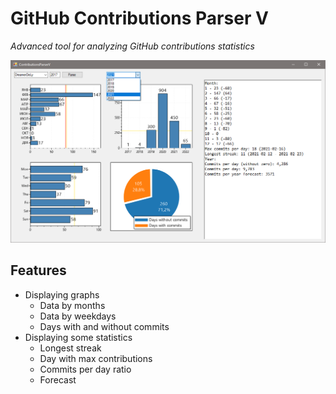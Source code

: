 # GitHub Contributions Parser V

*Advanced tool for analyzing GitHub contributions statistics*

![Screenshot](Screenshot1.png)

## Features 
* Displaying graphs 
  * Data by months
  * Data by weekdays 
  * Days with and without commits
* Displaying some statistics 
  * Longest streak
  * Day with max contributions
  * Commits per day ratio
  * Forecast

